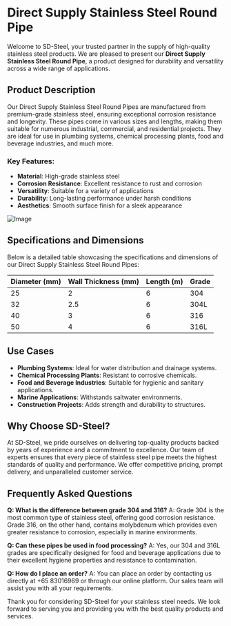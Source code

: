 # Direct Supply Stainless Steel Round Pipe

Welcome to SD-Steel, your trusted partner in the supply of high-quality stainless steel products. We are pleased to present our **Direct Supply Stainless Steel Round Pipe**, a product designed for durability and versatility across a wide range of applications.

## Product Description

Our Direct Supply Stainless Steel Round Pipes are manufactured from premium-grade stainless steel, ensuring exceptional corrosion resistance and longevity. These pipes come in various sizes and lengths, making them suitable for numerous industrial, commercial, and residential projects. They are ideal for use in plumbing systems, chemical processing plants, food and beverage industries, and much more.

### Key Features:
- **Material**: High-grade stainless steel
- **Corrosion Resistance**: Excellent resistance to rust and corrosion
- **Versatility**: Suitable for a variety of applications
- **Durability**: Long-lasting performance under harsh conditions
- **Aesthetics**: Smooth surface finish for a sleek appearance

![Image](https://github.com/user-attachments/assets/2567258e-e124-4816-932d-1809bd27ef0b)

## Specifications and Dimensions

Below is a detailed table showcasing the specifications and dimensions of our Direct Supply Stainless Steel Round Pipes:

| Diameter (mm) | Wall Thickness (mm) | Length (m) | Grade |
|---------------|---------------------|------------|-------|
| 25            | 2                   | 6          | 304   |
| 32            | 2.5                 | 6          | 304L  |
| 40            | 3                   | 6          | 316   |
| 50            | 4                   | 6          | 316L  |

## Use Cases

- **Plumbing Systems**: Ideal for water distribution and drainage systems.
- **Chemical Processing Plants**: Resistant to corrosive chemicals.
- **Food and Beverage Industries**: Suitable for hygienic and sanitary applications.
- **Marine Applications**: Withstands saltwater environments.
- **Construction Projects**: Adds strength and durability to structures.

## Why Choose SD-Steel?

At SD-Steel, we pride ourselves on delivering top-quality products backed by years of experience and a commitment to excellence. Our team of experts ensures that every piece of stainless steel pipe meets the highest standards of quality and performance. We offer competitive pricing, prompt delivery, and unparalleled customer service.

## Frequently Asked Questions

**Q: What is the difference between grade 304 and 316?**
A: Grade 304 is the most common type of stainless steel, offering good corrosion resistance. Grade 316, on the other hand, contains molybdenum which provides even greater resistance to corrosion, especially in marine environments.

**Q: Can these pipes be used in food processing?**
A: Yes, our 304 and 316L grades are specifically designed for food and beverage applications due to their excellent hygiene properties and resistance to contamination.

**Q: How do I place an order?**
A: You can place an order by contacting us directly at +65 83016969 or through our online platform. Our sales team will assist you with all your requirements.

Thank you for considering SD-Steel for your stainless steel needs. We look forward to serving you and providing you with the best quality products and services.